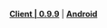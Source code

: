 **[Client | 0.9.9](https://autopatchhk.yuanshen.com/client_app/pc_cb3/GenshinImpact_0.9.9.zip)**
| **[Android](https://autopatchhk.yuanshen.com/client_app/FinalClosedBeta/GenshinImpact.exe)**
